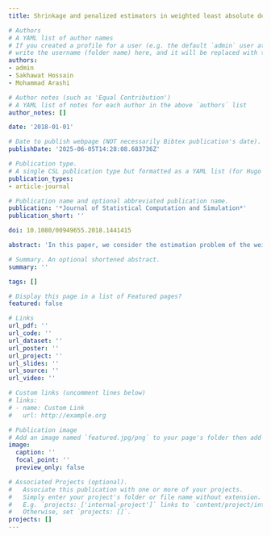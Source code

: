 ```yaml
---
title: Shrinkage and penalized estimators in weighted least absolute deviations regression models

# Authors
# A YAML list of author names
# If you created a profile for a user (e.g. the default `admin` user at `content/authors/admin/`), 
# write the username (folder name) here, and it will be replaced with their full name and linked to their profile.
authors:
- admin
- Sakhawat Hossain
- Mohammad Arashi

# Author notes (such as 'Equal Contribution')
# A YAML list of notes for each author in the above `authors` list
author_notes: []

date: '2018-01-01'

# Date to publish webpage (NOT necessarily Bibtex publication's date).
publishDate: '2025-06-05T14:28:08.683736Z'

# Publication type.
# A single CSL publication type but formatted as a YAML list (for Hugo requirements).
publication_types:
- article-journal

# Publication name and optional abbreviated publication name.
publication: '*Journal of Statistical Computation and Simulation*'
publication_short: ''

doi: 10.1080/00949655.2018.1441415

abstract: 'In this paper, we consider the estimation problem of the weighted least absolute deviation (WLAD) regression parameter vector when there are some outliers or heavy-tailed errors in the response and the leverage points in the predictors. We propose the pretest and James–Stein shrinkage WLAD estimators when some of the parameters may be subject to certain restrictions. We derive the asymptotic risk of the pretest and shrinkage WLAD estimators and show that if the shrinkage dimension exceeds two, the asymptotic risk of the shrinkage WLAD estimator is strictly less than the unrestricted WLAD estimator. On the other hand, the risk of the pretest WLAD estimator depends on the validity of the restrictions on the parameters. Furthermore, we study the WLAD absolute shrinkage and selection operator (WLAD-LASSO) and compare its relative performance with the pretest and shrinkage WLAD estimators. A simulation study is conducted to evaluate the performance of the proposed estimators relative to that of the unrestricted WLAD estimator. A real-life data example using body fat study is used to illustrate the performance of the suggested estimators.'

# Summary. An optional shortened abstract.
summary: ''

tags: []

# Display this page in a list of Featured pages?
featured: false

# Links
url_pdf: ''
url_code: ''
url_dataset: ''
url_poster: ''
url_project: ''
url_slides: ''
url_source: ''
url_video: ''

# Custom links (uncomment lines below)
# links:
# - name: Custom Link
#   url: http://example.org

# Publication image
# Add an image named `featured.jpg/png` to your page's folder then add a caption below.
image:
  caption: ''
  focal_point: ''
  preview_only: false

# Associated Projects (optional).
#   Associate this publication with one or more of your projects.
#   Simply enter your project's folder or file name without extension.
#   E.g. `projects: ['internal-project']` links to `content/project/internal-project/index.md`.
#   Otherwise, set `projects: []`.
projects: []
---
```




